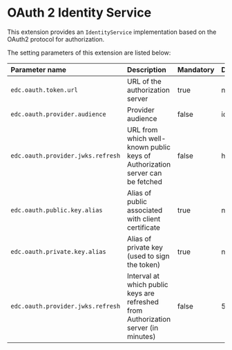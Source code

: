 # OAuth 2 Identity Service

This extension provides an `IdentityService` implementation based on the OAuth2 protocol for authorization.

The setting parameters of this extension are listed below:

| Parameter name  | Description  | Mandatory | Default value |
| :-------------- |:---------------| :---------| :-----------------|
| `edc.oauth.token.url`  | URL of the authorization server | true | null |
| `edc.oauth.provider.audience` | Provider audience | false | id of the connector |
| `edc.oauth.provider.jwks.refresh` | URL from which well-known public keys of Authorization server can be fetched | false | http://localhost/empty_jwks_url | 
| `edc.oauth.public.key.alias` | Alias of public associated with client certificate | true | null |
| `edc.oauth.private.key.alias` | Alias of private key (used to sign the token) | true | null |
| `edc.oauth.provider.jwks.refresh` | Interval at which public keys are refreshed from Authorization server (in minutes) | false | 5 |